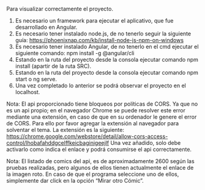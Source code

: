 Para visualizar correctamente el proyecto.
1.	Es necesario un framework para ejecutar el aplicativo, que fue desarrollado en Angular.
2.	Es necesario tener instalado node.js, de no tenerlo seguir la siguiente guía:
		https://phoenixnap.com/kb/install-node-js-npm-on-windows
3.	Es necesario tener instalado Angular, de no tenerlo en el cmd ejecutar el siguiente comando: 
		npm install -g @angular/cli
4.	Estando en la ruta del proyecto desde la consola ejecutar comando npm install (apartir de la ruta SRC).
5.	Estando en la ruta del proyecto desde la consola ejecutar comando npm start o ng serve.
6.	Una vez completado lo anterior se podrá observar el proyecto en el localhost.

Nota: El api proporcionado tiene bloqueos por políticas de CORS. Ya que no es un api propio; en el navegador Chrome se puede resolver este error mediante una extensión, en caso de que en su ordenador le genere el error de CORS. Para ello por favor agregar la extensión al navegador para solventar el tema. La extensión es la siguiente:
https://chrome.google.com/webstore/detail/allow-cors-access-control/lhobafahddgcelffkeicbaginigeejlf
Una vez añadido, solo debe activarlo como indica el enlace y podrá consumirse el api correctamente.

Nota: El listado de comics del api, es de aproximadamente 2600 según las pruebas realizadas, pero algunos de ellos tienen actualmente el enlace de la imagen roto. En caso de que el programa seleccione uno de ellos, simplemente dar click en la opción “Mirar otro Cómic”.


